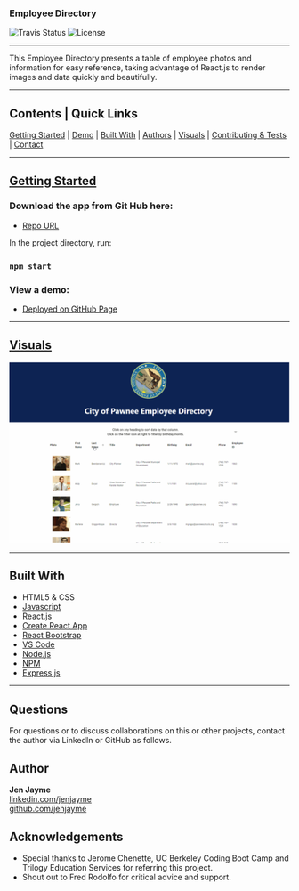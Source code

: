 ### Employee Directory

![Travis Status](https://img.shields.io/travis/:jenjayme/:employee-directory)
![License](https://img.shields.io/github/license/jenjayme/employee-directory)
<hr>

This Employee Directory presents a table of employee photos and information for easy reference, taking advantage of React.js to render images and data quickly and beautifully.

<hr>

## Contents | Quick Links
[Getting Started](#start)     |     [Demo](#demo)     |     [Built With](#built)     |     [Authors](#author)     |     [Visuals](#visuals)     |     [Contributing & Tests](Contributing.md)     |     [Contact](#contact)

<hr>

## [Getting Started](#start)

### Download the app from Git Hub here:
* [Repo URL](https://github.com/jenjayme/new-employee-directory)

In the project directory, run:
### `npm start`

### <a id="demo">View a demo:</a> 
* [Deployed on GitHub Page](https://jenjayme.github.io/new-employee-directory/#demo)
<hr>

## [Visuals](#visuals)


![Example Gif](./public/example.gif)

<hr>

## <a id="built">Built With</a>
* HTML5 & CSS
* [Javascript](https://www.javascript.com/)
* [React.js](https://reactjs.org/)
* [Create React App](https://github.com/facebook/create-react-app)
* [React Bootstrap](https://react-bootstrap.github.io/)
* [VS Code](https://code.visualstudio.com/)
* [Node.js](https://nodejs.org/)
* [NPM](https://www.npmjs.com/)
* [Express.js](https://expressjs.com/)

<hr>

## <a id="contact">Questions</a>
For questions or to discuss collaborations on this or other projects, contact the author via LinkedIn or GitHub as follows.

## <a id="author">Author</a>

**Jen Jayme**<br>
[linkedin.com/jenjayme](https://www.linkedin.com/in/jenjayme)<br>
[github.com/jenjayme](https://github.com/JenJayme)


## Acknowledgements
* Special thanks to Jerome Chenette, UC Berkeley Coding Boot Camp and Trilogy Education Services for referring this project.
* Shout out to Fred Rodolfo for critical advice and support.
